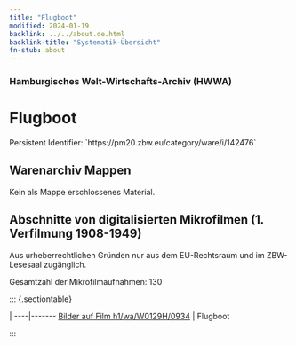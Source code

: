 ```yaml
---
title: "Flugboot"
modified: 2024-01-19
backlink: ../../about.de.html
backlink-title: "Systematik-Übersicht"
fn-stub: about
---
```


### Hamburgisches Welt-Wirtschafts-Archiv (HWWA)

# Flugboot

<div class="hint">Persistent Identifier: `https://pm20.zbw.eu/category/ware/i/142476`</div>







## Warenarchiv Mappen





Kein als Mappe erschlossenes Material.



<a id="filmsections" />

## Abschnitte von digitalisierten Mikrofilmen (1. Verfilmung 1908-1949)

<p>Aus urheberrechtlichen Gründen nur aus dem EU-Rechtsraum und im ZBW-Lesesaal zugänglich.</p>


<p>Gesamtzahl der Mikrofilmaufnahmen: 130</p>





::: {.sectiontable}

 | 
----|-------
<a class="btn" href="https://pm20.zbw.eu/film/h1/wa/W0129H/0934" rel="nofollow">Bilder auf Film h1/wa/W0129H/0934</a> | Flugboot


:::
















